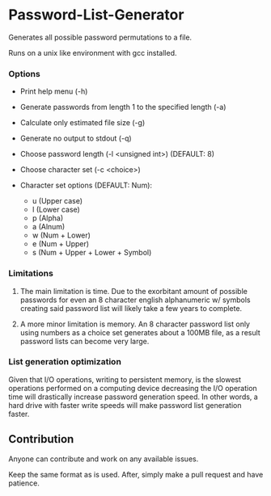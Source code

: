 # Password-List-Generator

Generates all possible password permutations to a file.

Runs on a unix like environment with gcc installed.

### Options

* Print help menu (-h)
* Generate passwords from length 1 to the specified length (-a)
* Calculate only estimated file size (-g)
* Generate no output to stdout (-q)
* Choose password length (-l \<unsigned int>) (DEFAULT: 8)
* Choose character set (-c \<choice>)

* Character set options (DEFAULT: Num):
    * u (Upper case)
    * l (Lower case)
    * p (Alpha)
    * a (Alnum)
    * w (Num + Lower)
    * e (Num + Upper)
    * s (Num + Upper + Lower + Symbol)

### Limitations

1. The main limitation is time. Due to the exorbitant amount of possible passwords
for even an 8 character english alphanumeric w/ symbols creating said password
list will likely take a few years to complete.

2. A  more minor limitation is memory. An 8 character password list only using
numbers as a choice set generates about a 100MB file, as a result password
lists can become very large.

### List generation optimization

Given that I/O operations, writing to persistent memory, is the slowest
operations performed on a computing device decreasing the I/O operation time
will drastically increase password generation speed. In other words, a hard
drive with faster write speeds will make password list generation faster.

## Contribution

Anyone can contribute and work on any available issues.

Keep the same format as is used. After, simply make a pull request and have
patience.
